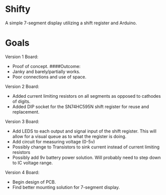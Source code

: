 # Shifty
A simple 7-segment display utilizing a shift register and Arduino. 

# Goals

Version 1 Board:
 - Proof of concept.
 ####Outcome:
 - Janky and barely/partially works.
 - Poor connections and use of space.

Version 2 Board:
 - Added current limiting resistors on all segments as opposed to cathodes of digits.
 - Added DIP socket for the SN74HC595N shift register for reuse and replacement.
  
Version 3 Board:
 - Add LEDS to each output and signal input of the shift register. This will allow for a visual queue as to what the register is doing.
 - Add circuit for measuring voltage (0-5v)
 - Possibly change to Transistors to sink current instead of current limiting resistors
 - Possibly add 9v battery power solution. Will probably need to step down to IC voltage range.
  
Version 4 Board:
 - Begin design of PCB.
 - Find better mounting solution for 7-segment display.
  
